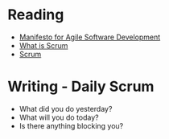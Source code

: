 # Reading

- [Manifesto for Agile Software Development](http://www.scrummanifesto.org/)
- [What is Scrum](https://www.scrum.org/resources/what-is-scrum)
- [Scrum](https://www.atlassian.com/agile/scrum)


# Writing - Daily Scrum

- What did you do yesterday?
- What will you do today?
- Is there anything blocking you?
